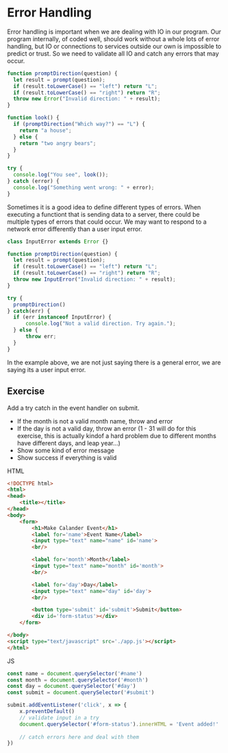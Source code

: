 # Error Handling
Error handling is important when we are dealing with IO in our program. Our program internally, of coded well, should work without a whole lots of error handling, but IO or connections to services outside our own is impossible to predict or trust. So we need to validate all IO and catch any errors that may occur.
```js
function promptDirection(question) {
  let result = prompt(question);
  if (result.toLowerCase() == "left") return "L";
  if (result.toLowerCase() == "right") return "R";
  throw new Error("Invalid direction: " + result);
}

function look() {
  if (promptDirection("Which way?") == "L") {
    return "a house";
  } else {
    return "two angry bears";
  }
}

try {
  console.log("You see", look());
} catch (error) {
  console.log("Something went wrong: " + error);
}
```
Sometimes it is a good idea to define different types of errors. When executing a functiont that is sending data to a server, there could be multiple types of errors that could occur. We may want to respond to a network error differently than a user input error.

```js
class InputError extends Error {}

function promptDirection(question) {
  let result = prompt(question);
  if (result.toLowerCase() == "left") return "L";
  if (result.toLowerCase() == "right") return "R";
  throw new InputError("Invalid direction: " + result);
}

try {
  promptDirection()
} catch(err) {
  if (err instanceof InputError) {
      console.log("Not a valid direction. Try again.");
  } else {
      throw err;
  }
}
```
In the example above, we are not just saying there is a general error, we are saying its a user input error. 

## Exercise
Add a try catch in the event handler on submit. 
- If the month is not a valid month name, throw and error
- If the day is not a valid day, throw an error (1 - 31 will do for this exercise, this is actually kindof a hard problem
  due to different months have different days, and leap year...)
- Show some kind of error message
- Show success if everything is valid

HTML
```html
<!DOCTYPE html>
<html>
<head>
    <title></title>
</head>
<body>
    <form>
        <h1>Make Calander Event</h1>
        <label for='name'>Event Name</label>
        <input type="text" name="name" id='name'>
        <br/>

        <label for='month'>Month</label>
        <input type="text" name="month" id='month'>
        <br/>

        <label for='day'>Day</label>
        <input type="text" name="day" id='day'>
        <br/>

        <button type='submit' id='submit'>Submit</button>
        <div id='form-status'></div>
    </form>

</body>
<script type="text/javascript" src='./app.js'></script>
</html>
```
JS
```js
const name = document.querySelector('#name')
const month = document.querySelector('#month')
const day = document.querySelector('#day')
const submit = document.querySelector('#submit')

submit.addEventListener('click', x => {
    x.preventDefault()
    // validate input in a try
    document.querySelector('#form-status').innerHTML = 'Event added!' 
    
    // catch errors here and deal with them
})
```
